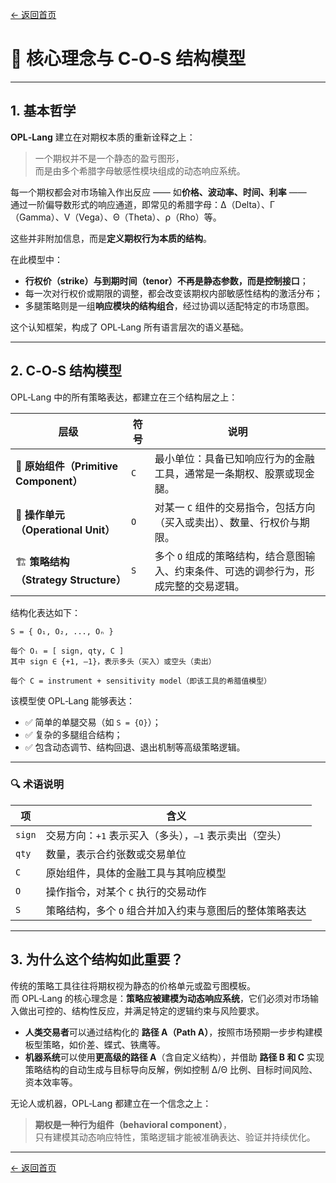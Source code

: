 [← 返回首页](index.md)

# 🧠 核心理念与 C‑O‑S 结构模型

---

## 1. 基本哲学

**OPL‑Lang** 建立在对期权本质的重新诠释之上：

> 一个期权并不是一个静态的盈亏图形，  
> 而是由多个希腊字母敏感性模块组成的动态响应系统。

每一个期权都会对市场输入作出反应 —— 如**价格、波动率、时间、利率** ——  
通过一阶偏导数形式的响应通道，即常见的希腊字母：Δ（Delta）、Γ（Gamma）、V（Vega）、Θ（Theta）、ρ（Rho）等。

这些并非附加信息，而是**定义期权行为本质的结构**。

在此模型中：

- **行权价（strike）**与**到期时间（tenor）**不再是静态参数，而是**控制接口**；
- 每一次对行权价或期限的调整，都会改变该期权内部敏感性结构的激活分布；
- 多腿策略则是一组**响应模块的结构组合**，经过协调以适配特定的市场意图。

这个认知框架，构成了 OPL‑Lang 所有语言层次的语义基础。

---

## 2. C‑O‑S 结构模型

OPL‑Lang 中的所有策略表达，都建立在三个结构层之上：

| 层级 | 符号 | 说明 |
|------|------|------|
| 🧩 **原始组件（Primitive Component）** | `C` | 最小单位：具备已知响应行为的金融工具，通常是一条期权、股票或现金腿。 |
| 🔧 **操作单元（Operational Unit）** | `O` | 对某一 `C` 组件的交易指令，包括方向（买入或卖出）、数量、行权价与期限。 |
| 🏗 **策略结构（Strategy Structure）** | `S` | 多个 `O` 组成的策略结构，结合意图输入、约束条件、可选的调参行为，形成完整的交易逻辑。 |

结构化表达如下：

```
S = { O₁, O₂, ..., Oₙ }

每个 Oᵢ = [ sign, qty, C ]  
其中 sign ∈ {+1, –1}，表示多头（买入）或空头（卖出）

每个 C = instrument + sensitivity model（即该工具的希腊值模型）
```

该模型使 OPL‑Lang 能够表达：

- ✅ 简单的单腿交易（如 `S = {O}`）；
- ✅ 复杂的多腿组合结构；
- ✅ 包含动态调节、结构回退、退出机制等高级策略逻辑。

---

### 🔍 术语说明

| 项 | 含义 |
|----|------|
| `sign` | 交易方向：`+1` 表示买入（多头），`–1` 表示卖出（空头） |
| `qty` | 数量，表示合约张数或交易单位 |
| `C` | 原始组件，具体的金融工具与其响应模型 |
| `O` | 操作指令，对某个 `C` 执行的交易动作 |
| `S` | 策略结构，多个 `O` 组合并加入约束与意图后的整体策略表达 |

---

## 3. 为什么这个结构如此重要？

传统的策略工具往往将期权视为静态的价格单元或盈亏图模板。  
而 OPL‑Lang 的核心理念是：**策略应被建模为动态响应系统**，它们必须对市场输入做出可控的、结构性反应，并满足特定的逻辑约束与风险要求。

- **人类交易者**可以通过结构化的 **路径 A（Path A）**，按照市场预期一步步构建模板型策略，如价差、蝶式、铁鹰等。
- **机器系统**可以使用**更高级的路径 A**（含自定义结构），并借助 **路径 B 和 C** 实现策略结构的自动生成与目标导向反解，例如控制 Δ/Θ 比例、目标时间风险、资本效率等。

无论人或机器，OPL‑Lang 都建立在一个信念之上：

> **期权是一种行为组件（behavioral component）**，  
> 只有建模其动态响应特性，策略逻辑才能被准确表达、验证并持续优化。

---

[← 返回首页](index.md)
